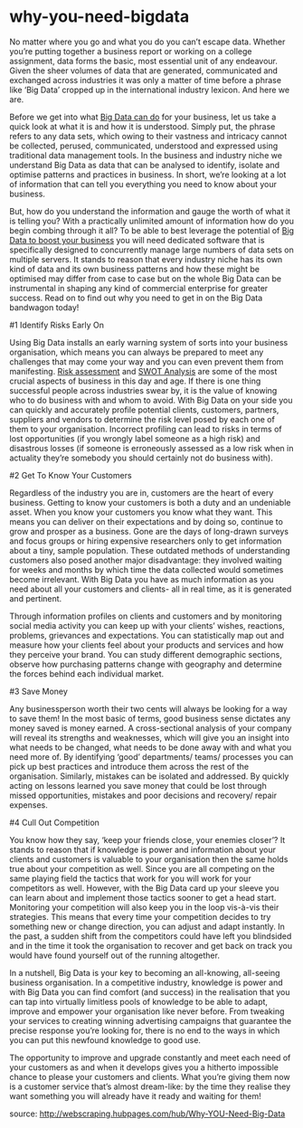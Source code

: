 why-you-need-bigdata
====================

No matter where you go and what you do you can’t escape data. Whether you’re putting together a business report or working on a college assignment, data forms the basic, most essential unit of any endeavour. Given the sheer volumes of data that are generated, communicated and exchanged across industries it was only a matter of time before a phrase like ‘Big Data’ cropped up in the international industry lexicon. And here we are.

Before we get into what <a href="http://www.loginworks.com/our-services/big-data/">Big Data can do</a> for your business, let us take a quick look at what it is and how it is understood. Simply put, the phrase refers to any data sets, which owing to their vastness and intricacy cannot be collected, perused, communicated, understood and expressed using traditional data management tools. In the business and industry niche we understand Big Data as data that can be analysed to identify, isolate and optimise patterns and practices in business. In short, we’re looking at a lot of information that can tell you everything you need to know about your business.

But, how do you understand the information and gauge the worth of what it is telling you? With a practically unlimited amount of information how do you begin combing through it all? To be able to best leverage the potential of <a href="http://www.loginworks.com/our-services/big-data/">Big Data to boost your business</a> you will need dedicated software that is specifically designed to concurrently manage large numbers of data sets on multiple servers. It stands to reason that every industry niche has its own kind of data and its own business patterns and how these might be optimised may differ from case to case but on the whole Big Data can be instrumental in shaping any kind of commercial enterprise for greater success. Read on to find out why you need to get in on the Big Data bandwagon today!

#1 Identify Risks Early On

Using Big Data installs an early warning system of sorts into your business organisation, which means you can always be prepared to meet any challenges that may come your way and you can even prevent them from manifesting. <a href="http://en.wikipedia.org/wiki/Risk_analysis_%28engineering%29">Risk assessment</a> and <a href="http://en.wikipedia.org/wiki/SWOT_analysis">SWOT Analysis</a> are some of the most crucial aspects of business in this day and age. If there is one thing successful people across industries swear by, it is the value of knowing who to do business with and whom to avoid. With Big Data on your side you can quickly and accurately profile potential clients, customers, partners, suppliers and vendors to determine the risk level posed by each one of them to your organisation. Incorrect profiling can lead to risks in terms of lost opportunities (if you wrongly label someone as a high risk) and disastrous losses (if someone is erroneously assessed as a low risk when in actuality they’re somebody you should certainly not do business with).

#2 Get To Know Your Customers

Regardless of the industry you are in, customers are the heart of every business. Getting to know your customers is both a duty and an undeniable asset. When you know your customers you know what they want. This means you can deliver on their expectations and by doing so, continue to grow and prosper as a business. Gone are the days of long-drawn surveys and focus groups or hiring expensive researchers only to get information about a tiny, sample population. These outdated methods of understanding customers also posed another major disadvantage: they involved waiting for weeks and months by which time the data collected would sometimes become irrelevant. With Big Data you have as much information as you need about all your customers and clients- all in real time, as it is generated and pertinent.

Through information profiles on clients and customers and by monitoring social media activity you can keep up with your clients’ wishes, reactions, problems, grievances and expectations. You can statistically map out and measure how your clients feel about your products and services and how they perceive your brand. You can study different demographic sections, observe how purchasing patterns change with geography and determine the forces behind each individual market.

#3 Save Money

Any businessperson worth their two cents will always be looking for a way to save them! In the most basic of terms, good business sense dictates any money saved is money earned. A cross-sectional analysis of your company will reveal its strengths and weaknesses, which will give you an insight into what needs to be changed, what needs to be done away with and what you need more of. By identifying ‘good’ departments/ teams/ processes you can pick up best practices and introduce them across the rest of the organisation. Similarly, mistakes can be isolated and addressed. By quickly acting on lessons learned you save money that could be lost through missed opportunities, mistakes and poor decisions and recovery/ repair expenses.

#4 Cull Out Competition

You know how they say, ‘keep your friends close, your enemies closer’? It stands to reason that if knowledge is power and information about your clients and customers is valuable to your organisation then the same holds true about your competition as well. Since you are all competing on the same playing field the tactics that work for you will work for your competitors as well. However, with the Big Data card up your sleeve you can learn about and implement those tactics sooner to get a head start. Monitoring your competition will also keep you in the loop vis-à-vis their strategies. This means that every time your competition decides to try something new or change direction, you can adjust and adapt instantly. In the past, a sudden shift from the competitors could have left you blindsided and in the time it took the organisation to recover and get back on track you would have found yourself out of the running altogether.

In a nutshell, Big Data is your key to becoming an all-knowing, all-seeing business organisation. In a competitive industry, knowledge is power and with Big Data you can find comfort (and success) in the realisation that you can tap into virtually limitless pools of knowledge to be able to adapt, improve and empower your organisation like never before. From tweaking your services to creating winning advertising campaigns that guarantee the precise response you’re looking for, there is no end to the ways in which you can put this newfound knowledge to good use.

The opportunity to improve and upgrade constantly and meet each need of your customers as and when it develops gives you a hitherto impossible chance to please your customers and clients. What you’re giving them now is a customer service that’s almost dream-like: by the time they realise they want something you will already have it ready and waiting for them!

source: http://webscraping.hubpages.com/hub/Why-YOU-Need-Big-Data
